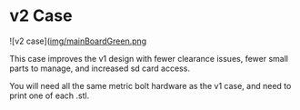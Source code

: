 # v2 Case

![v2 case]([img/mainBoardGreen.png](https://github.com/PlayingWithFusion/SnakeEyesDocs/raw/master/case/v2/Case%2C%20with%20SD%20Access.jpg)

This case improves the v1 design with fewer clearance issues, fewer small parts to manage, and increased sd card access.

You will need all the same metric bolt hardware as the v1 case, and need to print one of each .stl.

 
